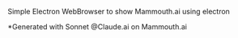 Simple Electron WebBrowser to show Mammouth.ai using electron

*Generated with Sonnet @Claude.ai on Mammouth.ai
